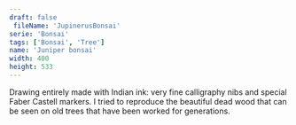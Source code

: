 ```yaml
---
draft: false
 fileName: 'JupinerusBonsai'
serie: 'Bonsai'
tags: ['Bonsai', 'Tree']
name: 'Juniper bonsai'
width: 400
height: 533
---
```


Drawing entirely made with Indian ink: very fine calligraphy nibs and special Faber Castell markers. I tried to reproduce the beautiful dead wood that can be seen on old trees that have been worked for generations.
